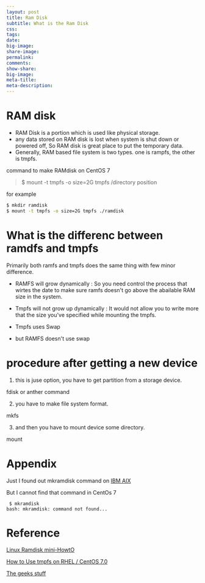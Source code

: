 ```yaml
---
layout: post
title: Ram Disk
subtitle: What is the Ram Disk
css:
tags:
date:
big-image:
share-image:
permalink:
comments:
show-share:
big-image:
meta-title:
meta-description:
---
```


# RAM disk 
 
  - RAM Disk is a portion which is used like physical storage.
  - any data stored on RAM disk is lost when system is shut down or powered off, So RAM disk is great place to put the temporary data.  
  - Generally, RAM based file system is two types. one is rampfs, the other is tmpfs. 

  command to make RAMdisk on CentOS 7 
  
  > $ mount -t tmpfs -o size=2G tmpfs /directory position

 for example
 
```bash
$ mkdir ramdisk
$ mount -t tmpfs -o size=2G tmpfs ./ramdisk
```

# What is the differenc between ramdfs and tmpfs

  Primarily both ramfs and tmpfs does the same thing with few minor difference. 
  
  - RAMFS will grow dynamically : So you need control the process that wirtes the date to make sure ramfs doesn't go above the abailable RAM size in the system. 
  
  - Tmpfs will not grow up dynamically : It would not allow you to write more that the size you've specified while mounting the tmpfs. 
  
  - Tmpfs uses Swap
  
  - but RAMFS doesn't use swap
  
#  procedure after getting a new device 

 1. this is juse option, you have to get partition from a storage device. 
 
 fdisk or anther command 
 
 2. you have to make file system format. 
 
 mkfs
 
 3. and then you have to mount device some directory. 

 mount 
 
# Appendix 

  Just I found out mkramdisk command on [IBM AIX](http://www.ibm.com/support/knowledgecenter/ssw_aix_72/com.ibm.aix.cmds3/mkramdisk.htm)
  
  But I cannot find that command in CentOs 7
  
  ```console
   $ mkramdisk 
bash: mkramdisk: command not found...
  ```
  
<!--
# How to use ramdisk as another disk to mkfs 

a hint is loop device, but I don't know currently(2016-10-25) about loop device maybe when I need this loop device. 

I have to search for loop device. 

sudo mount -t tmpfs -o size=8G tmpfs ramdisk/

cd ramdisk/

sudo dd if=/dev/zero of=disk.img bs=4k count=2048000

sudo losetup /dev/loop0 disk.img

cd ..

sudo ./mkfs.f2fs /dev/loop0

sudo mount /dev/loop0 ramdisk-target/

-->  
 
# Reference 

  [Linux Ramdisk mini-HowtO](http://www.vanemery.com/Linux/Ramdisk/ramdisk.html) 
  
  [How to Use tmpfs on RHEL / CentOS 7.0](http://linoxide.com/file-system/use-tmpfs-rhel-centos-7-0/)
  
  [The geeks stuff](http://www.thegeekstuff.com/2008/11/overview-of-ramfs-and-tmpfs-on-linux/)  
